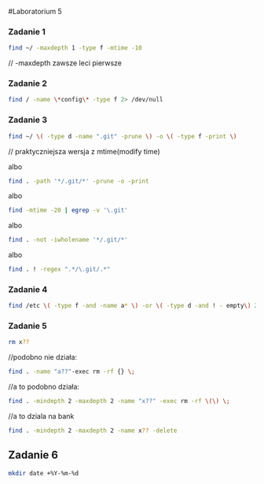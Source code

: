 #Laboratorium 5

### Zadanie 1

```sh
find ~/ -maxdepth 1 -type f -mtime -10
```
// -maxdepth zawsze leci pierwsze
### Zadanie 2

```sh
find / -name \*config\* -type f 2> /dev/null
```

### Zadanie 3

```sh
find ~/ \( -type d -name ".git" -prune \) -o \( -type f -print \) 
```
// praktyczniejsza wersja z mtime(modify time)

albo

```sh
find . -path '*/.git/*' -prune -o -print
```

albo

```sh
find -mtime -20 | egrep -v '\.git'
```

albo

```sh
find . -not -iwholename '*/.git/*'
```

albo

```sh
find . ! -regex ".*/\.git/.*"
```

### Zadanie 4

```sh
find /etc \( -type f -and -name a* \) -or \( -type d -and ! - empty\) 2> /dev/null
```

### Zadanie 5

```sh
rm x??
```
//podobno nie działa:
```sh
find . -name "a??"-exec rm -rf {} \;
```
//a to podobno działa:
```sh
find . -mindepth 2 -maxdepth 2 -name "x??" -exec rm -rf \(\) \;
```
//a to dziala na bank
```sh
find . -mindepth 2 -maxdepth 2 -name x?? -delete 
```
## Zadanie 6

```sh
mkdir date +%Y-%m-%d
```
